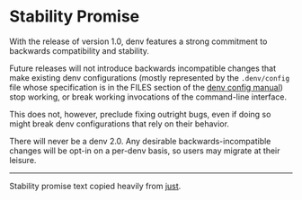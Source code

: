 # Stability Promise

With the release of version 1.0, denv features a strong
commitment to backwards compatibility and stability.

Future releases will not introduce backwards incompatible changes
that make existing denv configurations (mostly represented by the `.denv/config`
file whose specification is in the FILES section of the 
[denv config manual](../manual/denv-config.1.md)) stop working,
or break working invocations of the command-line interface.

This does not, however, preclude fixing outright bugs, even if doing so might
break denv configurations that rely on their behavior.

There will never be a denv 2.0.
Any desirable backwards-incompatible changes will be opt-in on a per-denv basis,
so users may migrate at their leisure.

---
Stability promise text copied heavily from
[just](https://just.systems/man/en/backwards-compatibility.html).
